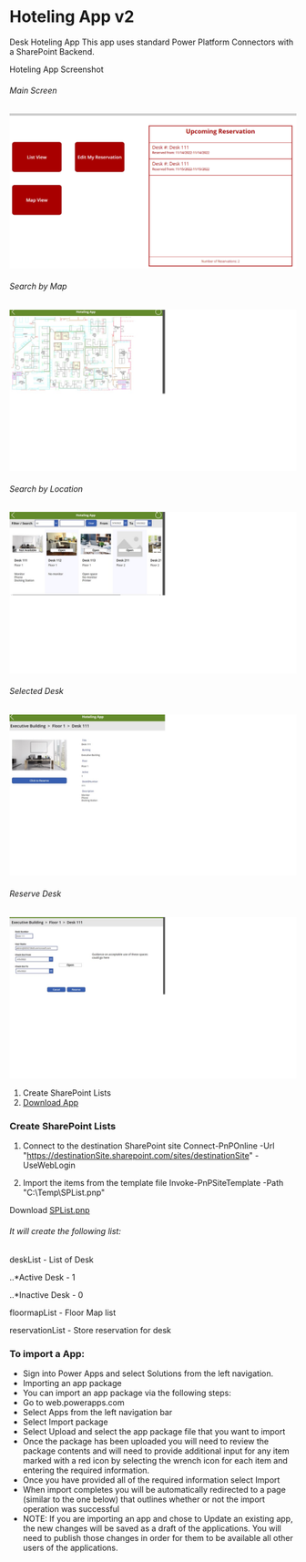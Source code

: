 # Hoteling App v2
Desk Hoteling App
This app uses standard Power Platform Connectors with a SharePoint Backend. 

Hoteling App Screenshot

###### Main Screen
![Screenshot](https://github.com/MSPFE2019/HotelApp/blob/main/HA_Main.png)

###### Search by Map
![Screenshot](https://github.com/MSPFE2019/HotelApp/blob/main/SearchbyMap.jpg)

###### Search by Location
![Screenshot](https://github.com/MSPFE2019/HotelApp/blob/main/SearchbyLocation.jpg)

###### Selected Desk
![Screenshot](https://github.com/MSPFE2019/HotelApp/blob/main/Select_SearchbyMap.jpg)

###### Reserve Desk
![Screenshot](https://github.com/MSPFE2019/HotelApp/blob/main/DeskSelection.jpg)


1. Create SharePoint Lists
2. [Download App](https://github.com/MSPFE2019/HotelApp/blob/main/Hoteling%20App%20v2.msapp)

### Create SharePoint Lists

1. Connect to the destination SharePoint site 
Connect-PnPOnline -Url "https://destinationSite.sharepoint.com/sites/destinationSite"  -UseWebLogin

2. Import the items from the template file
Invoke-PnPSiteTemplate -Path "C:\Temp\SPList.pnp"

Download [SPList.pnp](https://github.com/MSPFE2019/HotelApp/blob/main/SPList.pnp)
###### It will create the following list:

deskList - List of Desk

..*Active Desk - 1

..*Inactive Desk - 0


floormapList - Floor Map list

reservationList - Store reservation for desk


### To import a App:
- Sign into Power Apps and select Solutions from the left navigation.
- Importing an app package
- You can import an app package via the following steps:
- Go to web.powerapps.com
- Select Apps from the left navigation bar
- Select Import package
- Select Upload and select the app package file that you want to import
- Once the package has been uploaded you will need to review the package contents and will need to provide additional input for any item marked with a red icon by selecting the wrench icon for each item and entering the required information.
- Once you have provided all of the required information select Import  
- When import completes you will be automatically redirected to a page (similar to the one below) that outlines whether or not the import operation was successful
- NOTE: If you are importing an app and chose to Update an existing app, the new changes will be saved as a draft of the applications.  You will need to publish those changes in order for them to be available all other users of the applications.






